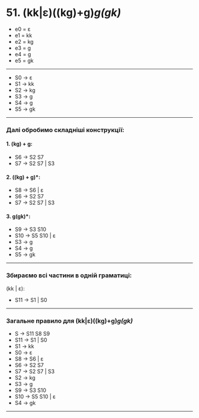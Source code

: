 # 51. (kk|ɛ)((kg)+g)*g(gk)*

- e0 = ε
- e1 = kk
- e2 = kg
- e3 = g
- e4 = g
- e5 = gk
  
<hr>

- S0 -> ε
- S1 -> kk
- S2 -> kg
- S3 -> g
- S4 -> g
- S5 -> gk

<hr>

### Далі обробимо складніші конструкції:

#### 1. (kg) + g:

- S6 -> S2 S7
- S7 -> S2 S7 | S3

#### 2. ((kg) + g)*:

- S8 -> S6 | ε
- S6 -> S2 S7
- S7 -> S2 S7 | S3

#### 3. g(gk)*:

- S9 -> S3 S10
- S10 -> S5 S10 | ε
- S3 -> g
- S4 -> g
- S5 -> gk

<hr>

### Збираємо всі частини в одній граматиці:

(kk | ε):

- S11 -> S1 | S0

<hr>

### Загальне правило для (kk|ε)((kg)+g)*g(gk)*

- S -> S11 S8 S9
- S11 -> S1 | S0
- S1 -> kk
- S0 -> ε
- S8 -> S6 | ε
- S6 -> S2 S7
- S7 -> S2 S7 | S3
- S2 -> kg
- S3 -> g
- S9 -> S3 S10
- S10 -> S5 S10 | ε
- S4 -> gk
<hr>
